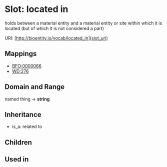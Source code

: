 # Slot: located in


holds between a material entity and a material entity or site within which it is located (but of which it is not considered a part)

URI: [http://bioentity.io/vocab/located_in](slot_uri)
## Mappings

 * [BFO:0000066](http://purl.obolibrary.org/obo/BFO_0000066)
 * [WD:276](http://purl.obolibrary.org/obo/WD_276)
## Domain and Range

named thing -> **string**
## Inheritance

 *  is_a: related to
## Children

## Used in

